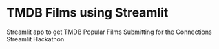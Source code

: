 # TMDB Films using Streamlit
Streamlit app to get TMDB Popular Films
Submitting for the Connections Streamlit Hackathon
